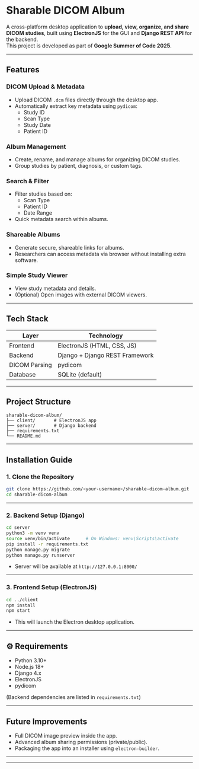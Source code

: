 #  Sharable DICOM Album

A cross-platform desktop application to **upload, view, organize, and share DICOM studies**, built using **ElectronJS** for the GUI and **Django REST API** for the backend.  
This project is developed as part of **Google Summer of Code 2025**.

---

##  Features

###  DICOM Upload & Metadata

- Upload DICOM `.dcm` files directly through the desktop app.
- Automatically extract key metadata using `pydicom`:
  - Study ID
  - Scan Type
  - Study Date
  - Patient ID

###  Album Management

- Create, rename, and manage albums for organizing DICOM studies.
- Group studies by patient, diagnosis, or custom tags.

###  Search & Filter

- Filter studies based on:
  - Scan Type
  - Patient ID
  - Date Range
- Quick metadata search within albums.

### Shareable Albums

- Generate secure, shareable links for albums.
- Researchers can access metadata via browser without installing extra software.

###  Simple Study Viewer

- View study metadata and details.
- (Optional) Open images with external DICOM viewers.

---

##  Tech Stack

| Layer     | Technology        |
|-----------|-------------------|
| Frontend  | ElectronJS (HTML, CSS, JS) |
| Backend   | Django + Django REST Framework |
| DICOM Parsing | pydicom         |
| Database  | SQLite (default)    |

---

##  Project Structure

```
sharable-dicom-album/
├── client/       # ElectronJS app
├── server/       # Django backend
├── requirements.txt
└── README.md
```

---

##  Installation Guide

### 1. Clone the Repository

```bash
git clone https://github.com/<your-username>/sharable-dicom-album.git
cd sharable-dicom-album
```

---

### 2. Backend Setup (Django)

```bash
cd server
python3 -m venv venv
source venv/bin/activate      # On Windows: venv\Scripts\activate
pip install -r requirements.txt
python manage.py migrate
python manage.py runserver
```
- Server will be available at `http://127.0.0.1:8000/`

---

### 3. Frontend Setup (ElectronJS)

```bash
cd ../client
npm install
npm start
```
- This will launch the Electron desktop application.

---

## ⚙️ Requirements

- Python 3.10+
- Node.js 18+
- Django 4.x
- ElectronJS
- pydicom

(Backend dependencies are listed in `requirements.txt`)

---

##  Future Improvements

- Full DICOM image preview inside the app.
- Advanced album sharing permissions (private/public).
- Packaging the app into an installer using `electron-builder`.

---



---

# 


